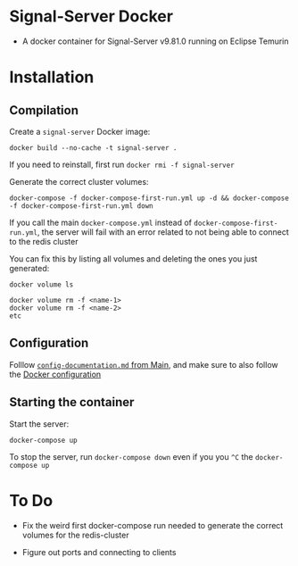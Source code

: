 # Signal-Server Docker

- A docker container for Signal-Server v9.81.0 running on Eclipse Temurin

# Installation

## Compilation

Create a `signal-server` Docker image:

```
docker build --no-cache -t signal-server .
```

If you need to reinstall, first run `docker rmi -f signal-server`

Generate the correct cluster volumes:

```
docker-compose -f docker-compose-first-run.yml up -d && docker-compose -f docker-compose-first-run.yml down
```

If you call the main `docker-compose.yml` instead of `docker-compose-first-run.yml`, the server will fail with an error related to not being able to connect to the redis cluster

You can fix this by listing all volumes and deleting the ones you just generated:

```
docker volume ls

docker volume rm -f <name-1>
docker volume rm -f <name-2>
etc
```

## Configuration

Folllow [`config-documentation.md` from Main](https://github.com/JJTofflemire/Signal-Server/blob/main/docs/config-documentation.md), and make sure to also follow the [Docker configuration](https://github.com/JJTofflemire/Signal-Server/blob/main/docs/config-documentation.md#dockerized-signal-server-documentation)

## Starting the container

Start the server:

```
docker-compose up
```

To stop the server, run `docker-compose down` even if you you `^C` the `docker-compose up`

# To Do

- Fix the weird first docker-compose run needed to generate the correct volumes for the redis-cluster

- Figure out ports and connecting to clients